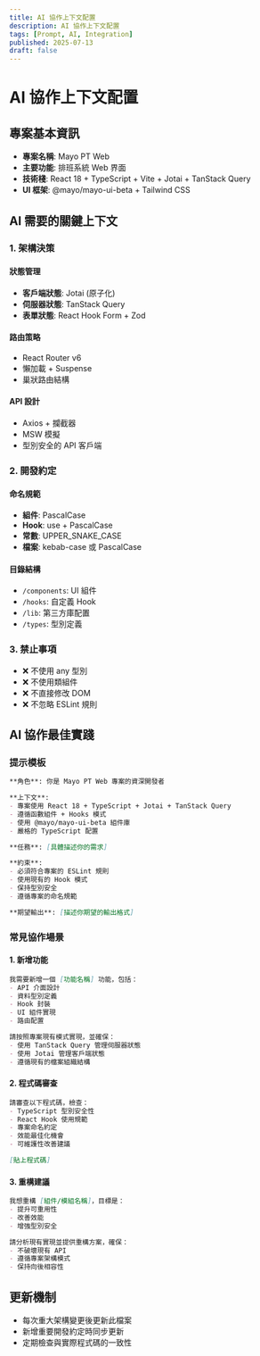 ```yaml
---
title: AI 協作上下文配置
description: AI 協作上下文配置
tags: [Prompt, AI, Integration]
published: 2025-07-13
draft: false
---
```


# AI 協作上下文配置

## 專案基本資訊
- **專案名稱**: Mayo PT Web
- **主要功能**: 排班系統 Web 界面
- **技術棧**: React 18 + TypeScript + Vite + Jotai + TanStack Query
- **UI 框架**: @mayo/mayo-ui-beta + Tailwind CSS

## AI 需要的關鍵上下文

### 1. 架構決策

#### 狀態管理
- **客戶端狀態**: Jotai (原子化)
- **伺服器狀態**: TanStack Query
- **表單狀態**: React Hook Form + Zod

#### 路由策略
- React Router v6
- 懶加載 + Suspense
- 巢狀路由結構

#### API 設計
- Axios + 攔截器
- MSW 模擬
- 型別安全的 API 客戶端

### 2. 開發約定

#### 命名規範
- **組件**: PascalCase
- **Hook**: use + PascalCase
- **常數**: UPPER_SNAKE_CASE
- **檔案**: kebab-case 或 PascalCase

#### 目錄結構
- `/components`: UI 組件
- `/hooks`: 自定義 Hook
- `/lib`: 第三方庫配置
- `/types`: 型別定義

### 3. 禁止事項

- ❌ 不使用 any 型別
- ❌ 不使用類組件
- ❌ 不直接修改 DOM
- ❌ 不忽略 ESLint 規則

## AI 協作最佳實踐

### 提示模板

```markdown
**角色**: 你是 Mayo PT Web 專案的資深開發者

**上下文**:
- 專案使用 React 18 + TypeScript + Jotai + TanStack Query
- 遵循函數組件 + Hooks 模式
- 使用 @mayo/mayo-ui-beta 組件庫
- 嚴格的 TypeScript 配置

**任務**: [具體描述你的需求]

**約束**:
- 必須符合專案的 ESLint 規則
- 使用現有的 Hook 模式
- 保持型別安全
- 遵循專案的命名規範

**期望輸出**: [描述你期望的輸出格式]
```

### 常見協作場景

#### 1. 新增功能

```markdown
我需要新增一個 [功能名稱] 功能，包括：
- API 介面設計
- 資料型別定義
- Hook 封裝
- UI 組件實現
- 路由配置

請按照專案現有模式實現，並確保：
- 使用 TanStack Query 管理伺服器狀態
- 使用 Jotai 管理客戶端狀態
- 遵循現有的檔案組織結構
```

#### 2. 程式碼審查

```markdown
請審查以下程式碼，檢查：
- TypeScript 型別安全性
- React Hook 使用規範
- 專案命名約定
- 效能最佳化機會
- 可維護性改善建議

[貼上程式碼]
```

#### 3. 重構建議

```markdown
我想重構 [組件/模組名稱]，目標是：
- 提升可重用性
- 改善效能
- 增強型別安全

請分析現有實現並提供重構方案，確保：
- 不破壞現有 API
- 遵循專案架構模式
- 保持向後相容性
```

## 更新機制
- 每次重大架構變更後更新此檔案
- 新增重要開發約定時同步更新
- 定期檢查與實際程式碼的一致性
